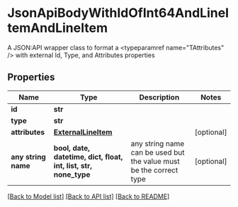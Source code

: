 # JsonApiBodyWithIdOfInt64AndLineItemAndLineItem

A JSON:API wrapper class to format a <typeparamref name=\"TAttributes\" /> with external Id, Type, and  Attributes properties

## Properties
Name | Type | Description | Notes
------------ | ------------- | ------------- | -------------
**id** | **str** |  | 
**type** | **str** |  | 
**attributes** | [**ExternalLineItem**](ExternalLineItem.md) |  | [optional] 
**any string name** | **bool, date, datetime, dict, float, int, list, str, none_type** | any string name can be used but the value must be the correct type | [optional]

[[Back to Model list]](../README.md#documentation-for-models) [[Back to API list]](../README.md#documentation-for-api-endpoints) [[Back to README]](../README.md)


